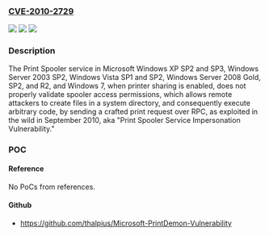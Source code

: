 ### [CVE-2010-2729](https://cve.mitre.org/cgi-bin/cvename.cgi?name=CVE-2010-2729)
![](https://img.shields.io/static/v1?label=Product&message=n%2Fa&color=blue)
![](https://img.shields.io/static/v1?label=Version&message=n%2Fa&color=blue)
![](https://img.shields.io/static/v1?label=Vulnerability&message=n%2Fa&color=brighgreen)

### Description

The Print Spooler service in Microsoft Windows XP SP2 and SP3, Windows Server 2003 SP2, Windows Vista SP1 and SP2, Windows Server 2008 Gold, SP2, and R2, and Windows 7, when printer sharing is enabled, does not properly validate spooler access permissions, which allows remote attackers to create files in a system directory, and consequently execute arbitrary code, by sending a crafted print request over RPC, as exploited in the wild in September 2010, aka "Print Spooler Service Impersonation Vulnerability."

### POC

#### Reference
No PoCs from references.

#### Github
- https://github.com/thalpius/Microsoft-PrintDemon-Vulnerability

